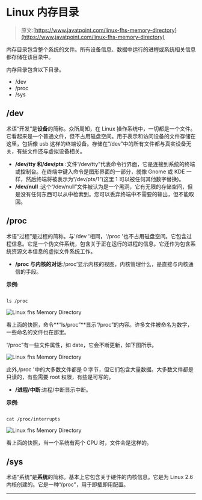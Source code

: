 # Linux 内存目录

> 原文:[https://www.javatpoint.com/linux-fhs-memory-directory](https://www.javatpoint.com/linux-fhs-memory-directory)

内存目录包含整个系统的文件。所有设备信息、数据中运行的进程或系统相关信息都存储在该目录中。

内存目录包含以下目录。

*   /dev
*   /proc
*   /sys

## /dev

术语“开发”是**设备**的简称。众所周知，在 Linux 操作系统中，一切都是一个文件。它看起来是一个普通文件，但不占用磁盘空间。用于表示和访问设备的文件存储在这里，包括像 usb 这样的终端设备。存储在“/dev”中的所有文件都与真实设备无关，有些文件还与虚拟设备相关。

*   **/dev/tty 和/dev/pts** :文件“/dev/tty”代表命令行界面，它是连接到系统的终端或控制台。在终端中键入命令是图形界面的一部分，就像 Gnome 或 KDE 一样，然后终端将被表示为“/dev/pts/1”(这里 1 可以被任何其他数字替换)。
*   **/dev/null** :这个“/dev/null”文件被认为是一个黑洞，它有无限的存储空间，但是没有任何东西可以从中检索到。您可以丢弃终端中不需要的输出，但不能取回。

## /proc

术语“过程”是过程的简称。与'/dev '相同，'/proc '也不占用磁盘空间。它包含过程信息。它是一个伪文件系统，包含关于正在运行的进程的信息。它还作为包含系统资源文本信息的虚拟文件系统工作。

*   **/proc 与内核的对话**:/proc’显示内核的视图，内核管理什么，是直接与内核通信的手段。

**示例:**

```

ls /proc

```

![Linux fhs Memory Directory](../Images/639c1afdbce1be04308a2e576f567070.png)

看上面的快照，命令**“ls/proc”**显示“/proc”的内容。许多文件被命名为数字，一些命名的文件也在那里。

“/proc”有一些文件属性，如 date，它会不断更新，如下图所示。

![Linux fhs Memory Directory](../Images/89f85f51905af03f888ffe6f674719a7.png)

此外,/proc '中的大多数文件都是 0 字节，但它们包含大量数据。大多数文件都是只读的，有些需要 root 权限，有些是可写的。

*   **/进程/中断**:进程/中断显示中断。

**示例:**

```

cat /proc/interrupts

```

![Linux fhs Memory Directory](../Images/7f1d454e855b096f552236927ff0072c.png)

看上面的快照，当一个系统有两个 CPU 时，文件会是这样的。

## /sys

术语“系统”是**系统**的简称。基本上它包含关于硬件的内核信息。它是为 Linux 2.6 内核创建的。它是一种“/proc”，用于即插即用配置。

* * *